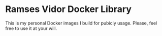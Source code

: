 # Ramses Vidor Docker Library
This is my personal Docker images I build for pubicly usage. Please, feel free to use it at your will.
